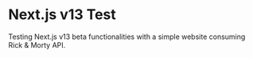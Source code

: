 # Next.js v13 Test

Testing Next.js v13 beta functionalities with a simple website consuming Rick & Morty API.
